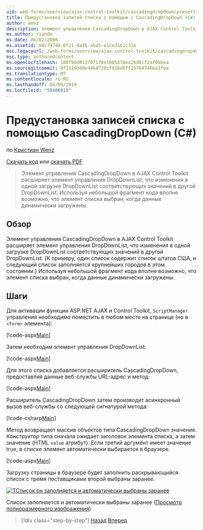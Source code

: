 ```yaml
---
uid: web-forms/overview/ajax-control-toolkit/cascadingdropdown/presetting-list-entries-with-cascadingdropdown-cs
title: Предустановка записей списка с помощью с CascadingDropDown (C#) | Документация Майкрософт
author: wenz
description: Элемент управления CascadingDropDown в AJAX Control Toolkit расширяет элемент управления DropDownList, что изменения в одной загрузке DropDownList соответствующих значений в anoth...
ms.author: riande
ms.date: 06/02/2008
ms.assetid: 04c79748-0f21-4a3b-aba5-e1ce3161c32e
msc.legacyurl: /web-forms/overview/ajax-control-toolkit/cascadingdropdown/presetting-list-entries-with-cascadingdropdown-cs
msc.type: authoredcontent
ms.openlocfilehash: 188f98d013707178e50858f8ea26d8cf2af06bea
ms.sourcegitcommit: 0f1119340e4464720cfd16d0ff15764746ea1fea
ms.translationtype: MT
ms.contentlocale: ru-RU
ms.lasthandoff: 04/09/2019
ms.locfileid: "59406019"
---
```

# <a name="presetting-list-entries-with-cascadingdropdown-c"></a>Предустановка записей списка с помощью CascadingDropDown (C#)

по [Кристиан Wenz](https://github.com/wenz)

[Скачать код](http://download.microsoft.com/download/9/0/7/907760b1-2c60-4f81-aeb6-ca416a573b0d/cascadingdropdown2.cs.zip) или [скачать PDF](http://download.microsoft.com/download/2/d/c/2dc10e34-6983-41d4-9c08-f78f5387d32b/cascadingDropDown2CS.pdf)

> Элемент управления CascadingDropDown в AJAX Control Toolkit расширяет элемент управления DropDownList, что изменения в одной загрузке DropDownList соответствующих значений в другой DropDownList. Используя небольшой фрагмент кода вполне возможно, что элемент списка выбран, когда данные динамически загружены.


## <a name="overview"></a>Обзор

Элемент управления CascadingDropDown в AJAX Control Toolkit расширяет элемент управления DropDownList, что изменения в одной загрузке DropDownList соответствующих значений в другой DropDownList. (К примеру, один список содержит список штатов США, и следующий список заполняется крупнейших городов в этом состоянии.) Используя небольшой фрагмент кода вполне возможно, что элемент списка выбран, когда данные динамически загружены.

## <a name="steps"></a>Шаги

Для активации функции ASP.NET AJAX и Control Toolkit, `ScriptManager` управления необходимо поместить в любом месте на странице (но в `<form>` элемента):

[!code-aspx[Main](presetting-list-entries-with-cascadingdropdown-cs/samples/sample1.aspx)]

Затем необходим элемент управления DropDownList:

[!code-aspx[Main](presetting-list-entries-with-cascadingdropdown-cs/samples/sample2.aspx)]

Для этого списка добавляется расширитель CascadingDropDown, предоставляя данные веб-службы URL-адрес и метод:

[!code-aspx[Main](presetting-list-entries-with-cascadingdropdown-cs/samples/sample3.aspx)]

Расширитель CascadingDropDown затем производит асинхронный вызов веб-службы со следующей сигнатурой метода:

[!code-csharp[Main](presetting-list-entries-with-cascadingdropdown-cs/samples/sample4.cs)]

Метод возвращает массив объектов типа CascadingDropDown значение. Конструктор типа сначала ожидает заголовок элемента списка, а затем значение (HTML `value` атрибут). Если третий аргумент имеет значение true, в списке элемент автоматически выбирается в браузере.

[!code-aspx[Main](presetting-list-entries-with-cascadingdropdown-cs/samples/sample5.aspx)]

Загрузку страницы в браузере будет заполнить раскрывающийся список с тремя поставщиками второй выбраны заранее.


[![TСписок он заполняется и автоматически выбраны заранее](presetting-list-entries-with-cascadingdropdown-cs/_static/image2.png)](presetting-list-entries-with-cascadingdropdown-cs/_static/image1.png)

Список заполняется и автоматически выбраны заранее ([Просмотр полноразмерного изображения](presetting-list-entries-with-cascadingdropdown-cs/_static/image3.png))

> [!div class="step-by-step"]
> [Назад](using-cascadingdropdown-with-a-database-cs.md)
> [Вперед](using-auto-postback-with-cascadingdropdown-cs.md)
